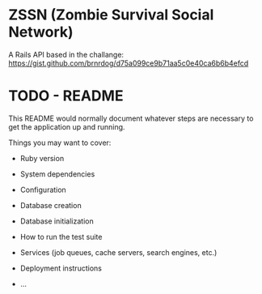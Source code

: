 # ZSSN (Zombie Survival Social Network)
A Rails API based in the challange: https://gist.github.com/brnrdog/d75a099ce9b71aa5c0e40ca6b6b4efcd

# TODO - README

This README would normally document whatever steps are necessary to get the
application up and running.

Things you may want to cover:

* Ruby version

* System dependencies

* Configuration

* Database creation

* Database initialization

* How to run the test suite

* Services (job queues, cache servers, search engines, etc.)

* Deployment instructions

* ...
